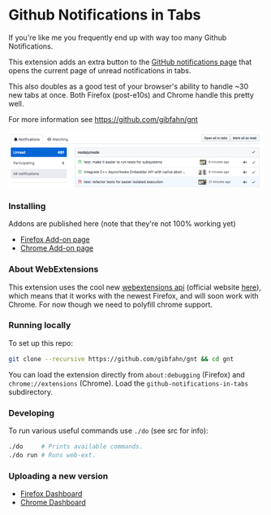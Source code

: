 # Github Notifications in Tabs

If you're like me you frequently end up with way too many Github Notifications.

This extension adds an extra button to the <a
href="https://github.com/notifications">GitHub notifications page</a> that opens
the current page of unread notifications in tabs.

This also doubles as a good test of your browser's ability to handle ~30 new
tabs at once. Both Firefox (post-e10s) and Chrome handle this pretty well.

For more information see https://github.com/gibfahn/gnt

![Screenshot](doc/img/screenshot.png)

### Installing

Addons are published here (note that they're not 100% working yet)

- [Firefox Add-on page][]
- [Chrome Add-on page][]

### About WebExtensions

This extension uses the cool new [webextensions api][] (official website
[here][browser extensions]), which means that it works with the newest Firefox,
and will soon work with Chrome. For now though we need to polyfill chrome
support.

### Running locally

To set up this repo:

```bash
git clone --recursive https://github.com/gibfahn/gnt && cd gnt
```

You can load the extension directly from `about:debugging` (Firefox) and
`chrome://extensions` (Chrome). Load the `github-notifications-in-tabs`
subdirectory.

### Developing

To run various useful commands use `./do` (see src for info):

```bash
./do     # Prints available commands.
./do run # Runs web-ext.
```

### Uploading a new version

- [Firefox Dashboard][]
- [Chrome Dashboard][]

[Firefox Add-on page]: https://addons.mozilla.org/en-GB/firefox/addon/github-notifications-in-tabs/
[Chrome Add-on page]: https://chrome.google.com/webstore/detail/github-notifications-in-t/mcccfglfeaibmhkbnkgdkkhoakjdafdf
[webextensions api]: https://developer.mozilla.org/en-US/Add-ons/WebExtensions
[browser extensions]: https://browserext.github.io/browserext/
[Firefox Dashboard]: https://addons.mozilla.org/en-GB/developers/addon/github-notifications-in-tabs/
[Chrome Dashboard]: https://chrome.google.com/webstore/developer/dashboard
